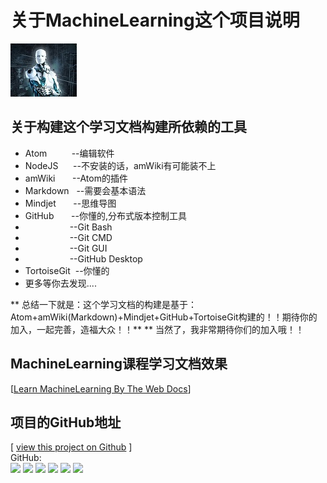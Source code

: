 # 关于MachineLearning这个项目说明
![Robot logo](amWiki/images/logo.png)
## 关于构建这个学习文档构建所依赖的工具
* Atom&nbsp;&nbsp;&nbsp;&nbsp;&nbsp;&nbsp;&nbsp;&nbsp;&nbsp;&nbsp;--编辑软件
* NodeJS&nbsp;&nbsp;&nbsp;&nbsp;&nbsp;&nbsp;--不安装的话，amWiki有可能装不上
* amWiki&nbsp;&nbsp;&nbsp;&nbsp;&nbsp;&nbsp;&nbsp;--Atom的插件
* Markdown&nbsp;&nbsp;&nbsp;--需要会基本语法
* Mindjet&nbsp;&nbsp;&nbsp;&nbsp;&nbsp;&nbsp;&nbsp;--思维导图
* GitHub&nbsp;&nbsp;&nbsp;&nbsp;&nbsp;&nbsp;&nbsp;--你懂的,分布式版本控制工具
* &nbsp;&nbsp;&nbsp;&nbsp;&nbsp;&nbsp;&nbsp;&nbsp;&nbsp;&nbsp;&nbsp;&nbsp;&nbsp;&nbsp;&nbsp;&nbsp;&nbsp;&nbsp;--Git Bash
* &nbsp;&nbsp;&nbsp;&nbsp;&nbsp;&nbsp;&nbsp;&nbsp;&nbsp;&nbsp;&nbsp;&nbsp;&nbsp;&nbsp;&nbsp;&nbsp;&nbsp;&nbsp;--Git CMD
* &nbsp;&nbsp;&nbsp;&nbsp;&nbsp;&nbsp;&nbsp;&nbsp;&nbsp;&nbsp;&nbsp;&nbsp;&nbsp;&nbsp;&nbsp;&nbsp;&nbsp;&nbsp;--Git GUI
* &nbsp;&nbsp;&nbsp;&nbsp;&nbsp;&nbsp;&nbsp;&nbsp;&nbsp;&nbsp;&nbsp;&nbsp;&nbsp;&nbsp;&nbsp;&nbsp;&nbsp;&nbsp;--GitHub Desktop
* TortoiseGit&nbsp;&nbsp;--你懂的
* 更多等你去发现....

** 总结一下就是：这个学习文档的构建是基于：Atom+amWiki(Markdown)+Mindjet+GitHub+TortoiseGit构建的！！期待你的加入，一起完善，造福大众！！**
** 当然了，我非常期待你们的加入哦！！
## MachineLearning课程学习文档效果
[[Learn MachineLearning By The Web Docs](https://hongyuxie.github.io)]

## 项目的GitHub地址
[ [view this project on Github](https://github.com/hongyuXie/hongyuXie.github.io) ]  
GitHub:  
[![](https://img.shields.io/github/stars/hongyuXie/hongyuXie.github.io.svg?style=social&label=Star)](https://github.com/hongyuXie/hongyuXie.github.io " GitHub Stars")
[![](https://img.shields.io/github/forks/hongyuXie/hongyuXie.github.io.svg?style=social&label=Fork)](https://github.com/hongyuXie/hongyuXie.github.io "GitHub Forks")
[![](https://img.shields.io/github/watchers/hongyuXie/hongyuXie.github.io.svg?style=social&label=Watch)](https://github.com/hongyuXie/hongyuXie.github.io "GitHub Watch")
[![](https://img.shields.io/github/issues-raw/hongyuXie/hongyuXie.github.io.svg)](https://github.com/hongyuXie/hongyuXie.github.io  "GitHub Open Issues")
[![](https://img.shields.io/github/issues-closed-raw/hongyuXie/hongyuXie.github.io.svg)](https://github.com/hongyuXie/hongyuXie.github.io "GitHub Closed Issues")
[![](https://img.shields.io/github/contributors/hongyuXie/hongyuXie.github.io.svg)](https://github.com/hongyuXie/hongyuXie.github.io "GitHub Contributors")  
